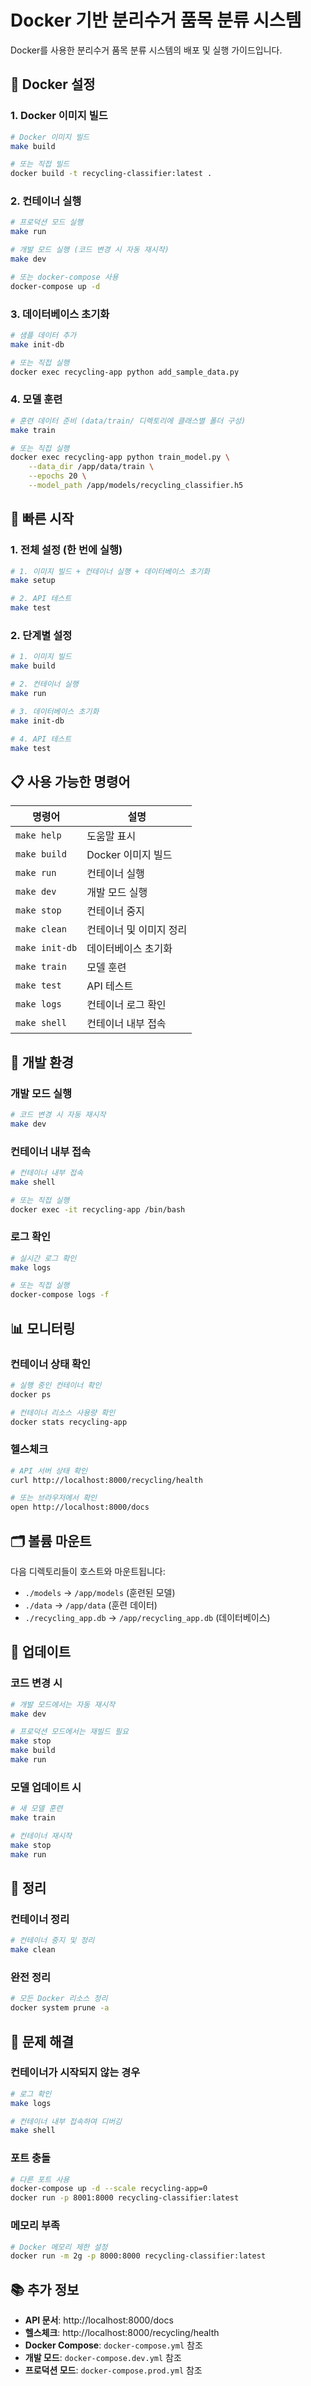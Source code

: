 # Docker 기반 분리수거 품목 분류 시스템

Docker를 사용한 분리수거 품목 분류 시스템의 배포 및 실행 가이드입니다.

## 🐳 Docker 설정

### 1. Docker 이미지 빌드

```bash
# Docker 이미지 빌드
make build

# 또는 직접 빌드
docker build -t recycling-classifier:latest .
```

### 2. 컨테이너 실행

```bash
# 프로덕션 모드 실행
make run

# 개발 모드 실행 (코드 변경 시 자동 재시작)
make dev

# 또는 docker-compose 사용
docker-compose up -d
```

### 3. 데이터베이스 초기화

```bash
# 샘플 데이터 추가
make init-db

# 또는 직접 실행
docker exec recycling-app python add_sample_data.py
```

### 4. 모델 훈련

```bash
# 훈련 데이터 준비 (data/train/ 디렉토리에 클래스별 폴더 구성)
make train

# 또는 직접 실행
docker exec recycling-app python train_model.py \
    --data_dir /app/data/train \
    --epochs 20 \
    --model_path /app/models/recycling_classifier.h5
```

## 🚀 빠른 시작

### 1. 전체 설정 (한 번에 실행)

```bash
# 1. 이미지 빌드 + 컨테이너 실행 + 데이터베이스 초기화
make setup

# 2. API 테스트
make test
```

### 2. 단계별 설정

```bash
# 1. 이미지 빌드
make build

# 2. 컨테이너 실행
make run

# 3. 데이터베이스 초기화
make init-db

# 4. API 테스트
make test
```

## 📋 사용 가능한 명령어

| 명령어 | 설명 |
|--------|------|
| `make help` | 도움말 표시 |
| `make build` | Docker 이미지 빌드 |
| `make run` | 컨테이너 실행 |
| `make dev` | 개발 모드 실행 |
| `make stop` | 컨테이너 중지 |
| `make clean` | 컨테이너 및 이미지 정리 |
| `make init-db` | 데이터베이스 초기화 |
| `make train` | 모델 훈련 |
| `make test` | API 테스트 |
| `make logs` | 컨테이너 로그 확인 |
| `make shell` | 컨테이너 내부 접속 |

## 🔧 개발 환경

### 개발 모드 실행

```bash
# 코드 변경 시 자동 재시작
make dev
```

### 컨테이너 내부 접속

```bash
# 컨테이너 내부 접속
make shell

# 또는 직접 실행
docker exec -it recycling-app /bin/bash
```

### 로그 확인

```bash
# 실시간 로그 확인
make logs

# 또는 직접 실행
docker-compose logs -f
```

## 📊 모니터링

### 컨테이너 상태 확인

```bash
# 실행 중인 컨테이너 확인
docker ps

# 컨테이너 리소스 사용량 확인
docker stats recycling-app
```

### 헬스체크

```bash
# API 서버 상태 확인
curl http://localhost:8000/recycling/health

# 또는 브라우저에서 확인
open http://localhost:8000/docs
```

## 🗂️ 볼륨 마운트

다음 디렉토리들이 호스트와 마운트됩니다:

- `./models` → `/app/models` (훈련된 모델)
- `./data` → `/app/data` (훈련 데이터)
- `./recycling_app.db` → `/app/recycling_app.db` (데이터베이스)

## 🔄 업데이트

### 코드 변경 시

```bash
# 개발 모드에서는 자동 재시작
make dev

# 프로덕션 모드에서는 재빌드 필요
make stop
make build
make run
```

### 모델 업데이트 시

```bash
# 새 모델 훈련
make train

# 컨테이너 재시작
make stop
make run
```

## 🧹 정리

### 컨테이너 정리

```bash
# 컨테이너 중지 및 정리
make clean
```

### 완전 정리

```bash
# 모든 Docker 리소스 정리
docker system prune -a
```

## 🚨 문제 해결

### 컨테이너가 시작되지 않는 경우

```bash
# 로그 확인
make logs

# 컨테이너 내부 접속하여 디버깅
make shell
```

### 포트 충돌

```bash
# 다른 포트 사용
docker-compose up -d --scale recycling-app=0
docker run -p 8001:8000 recycling-classifier:latest
```

### 메모리 부족

```bash
# Docker 메모리 제한 설정
docker run -m 2g -p 8000:8000 recycling-classifier:latest
```

## 📚 추가 정보

- **API 문서**: http://localhost:8000/docs
- **헬스체크**: http://localhost:8000/recycling/health
- **Docker Compose**: `docker-compose.yml` 참조
- **개발 모드**: `docker-compose.dev.yml` 참조
- **프로덕션 모드**: `docker-compose.prod.yml` 참조
